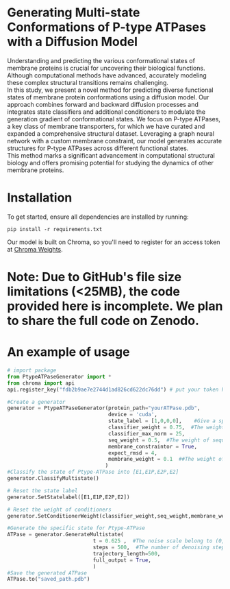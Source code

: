 
# Generating Multi-state Conformations of P-type ATPases with a Diffusion Model

Understanding and predicting the various conformational states of membrane proteins is crucial for uncovering their biological functions. Although computational methods have advanced, accurately modeling these complex structural transitions remains challenging.  
In this study, we present a novel method for predicting diverse functional states of membrane protein conformations using a diffusion model. Our approach combines forward and backward diffusion processes and integrates state classifiers and additional conditioners to modulate the generation gradient of conformational states. We focus on P-type ATPases, a key class of membrane transporters, for which we have curated and expanded a comprehensive structural dataset. Leveraging a graph neural network with a custom membrane constraint, our model generates accurate structures for P-type ATPases across different functional states.  
This method marks a significant advancement in computational structural biology and offers promising potential for studying the dynamics of other membrane proteins.

# Installation

To get started, ensure all dependencies are installed by running:

```
pip install -r requirements.txt
```

Our model is built on Chroma, so you'll need to register for an access token at [Chroma Weights](https://chroma-weights.generatebiomedicines.com/).

# Note: Due to GitHub's file size limitations (<25MB), the code provided here is incomplete. We plan to share the full code on Zenodo.

# An example of usage

~~~python
# import package
from PtypeATPaseGenerator import *
from chroma import api
api.register_key("fdb2b9ae7e2744d1ad826cd622dc76dd") # put your token here

#Create a generator
generator = PtypeATPaseGenerator(protein_path="yourATPase.pdb",
                                 device = 'cuda',
                                 state_label = [1,0,0,0],    #Give a specific state for generation,  [E1,E1P,E2P,E2]
                                 classifier_weight = 0.75,  #The weight of classifier conditioner
                                 classifier_max_norm = 25,
                                 seq_weight = 0.5,  #The weight of sequence conditioner
                                 membrane_constraintor = True,
                                 expect_rmsd = 4,
                                 membrane_weight = 0.1  ##The weight of sequence conditioner, recommended less than 0.25
                                )
#Classify the state of Ptype-ATPase into [E1,E1P,E2P,E2]
generator.ClassifyMultistate()

# Reset the state label    
generator.SetStatelabel([E1,E1P,E2P,E2])

# Reset the weight of conditioners
generator.SetConditionerWeight(classifier_weight,seq_weight,membrane_weight)

#Generate the specific state for Ptype-ATPase
ATPase = generator.GenerateMultistate(
                            t = 0.625 ,  #The noise scale belong to (0,1)
                            steps = 500,  #The number of denoising step
                            trajectory_length=500,
                            full_output = True,  
                            )
#Save the generated ATPase 
ATPase.to("saved_path.pdb")
~~~

